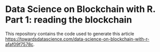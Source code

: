 # Data Science on Blockchain with R. Part 1: reading the blockchain
This repository contains the code used to generate this article https://towardsdatascience.com/data-science-on-blockchain-with-r-afaf09f7578c.
 
